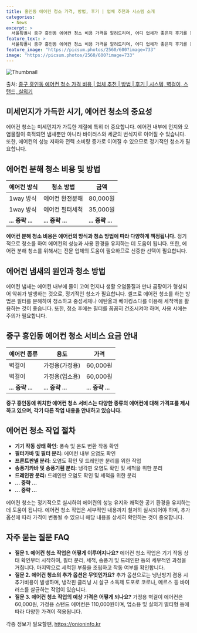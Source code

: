 ```yaml
---
title: 흥인동 에어컨 청소 가격, 방법, 후기 | 업체 추천과 시스템 소개
categories:
  - News
excerpt: >
  서울특별시 중구 흥인동 에어컨 청소 비용 가격을 알려드리며, 어디 업체가 좋은지 후기를 통해 알아보겠습니다. 현재 글에서는 시스템, 벽걸이, 스탠드, 실외기 각각에 대해 청소 비용이 나와 있으니 참고하시면 되겠습니다. 에어컨 분해 청소 방법 보기 👈 클릭셀프 에어컨 청소 방법 보기👈 클릭중구 흥인동 에어컨 청소 비용시스템에어컨 방식클리닝방식금액1way 방식에어컨 완전분해80,000원1way 방식에어컨 필터세척35,000원2way 방식에어컨 완전분해90,000원2way 방식에어컨 필터세척35,000원4way 방식에어컨 완전분해120,000원4way 방식에어컨 필터세척35,000원원형방식에어컨 완전분해140,000원원형방식에어컨 필터세척35,000원에어컨 청소 견적 샘플 보기 👈 클릭에어컨 냄새의 원인에어컨..
feature_text: >
  서울특별시 중구 흥인동 에어컨 청소 비용 가격을 알려드리며, 어디 업체가 좋은지 후기를 통해 알아보겠습니다. 현재 글에서는 시스템, 벽걸이, 스탠드, 실외기 각각에 대해 청소 비용이 나와 있으니 참고하시면 되겠습니다. 에어컨 분해 청소 방법 보기 👈 클릭셀프 에어컨 청소 방법 보기👈 클릭중구 흥인동 에어컨 청소 비용시스템에어컨 방식클리닝방식금액1way 방식에어컨 완전분해80,000원1way 방식에어컨 필터세척35,000원2way 방식에어컨 완전분해90,000원2way 방식에어컨 필터세척35,000원4way 방식에어컨 완전분해120,000원4way 방식에어컨 필터세척35,000원원형방식에어컨 완전분해140,000원원형방식에어컨 필터세척35,000원에어컨 청소 견적 샘플 보기 👈 클릭에어컨 냄새의 원인에어컨..
feature_image: "https://picsum.photos/2560/600?image=733"
image: "https://picsum.photos/2560/600?image=733"
---
```


![Thumbnail](https://img1.daumcdn.net/thumb/R800x0/?scode=mtistory2&fname=https%3A%2F%2Fblog.kakaocdn.net%2Fdn%2FsEWCf%2FbtsHv7KA7zH%2F9bpPCdB17Qpqh06EcNODt0%2Fimg.webp)

<p>출처: <a href="https://onioninfo.kr/entry/%EC%A4%91%EA%B5%AC-%ED%9D%A5%EC%9D%B8%EB%8F%99-%EC%97%90%EC%96%B4%EC%BB%A8-%EC%B2%AD%EC%86%8C-%EA%B0%80%EA%B2%A9-%EB%B9%84%EC%9A%A9-%EC%97%85%EC%B2%B4-%EC%B6%94%EC%B2%9C-%EB%B0%A9%EB%B2%95-%ED%9B%84%EA%B8%B0-%EC%8B%9C%EC%8A%A4%ED%85%9C-%EB%B2%BD%EA%B1%B8%EC%9D%B4-%EC%8A%A4%ED%83%A0%EB%93%9C-%EC%8B%A4%EC%99%B8%EA%B8%B0" rel="dofollow">중구 흥인동 에어컨 청소 가격 비용 | 업체 추천 | 방법 | 후기 | 시스템, 벽걸이, 스탠드, 실외기</a> </p>

## 미세먼지가 가득한 시기, 에어컨 청소의 중요성

에어컨 청소는 미세먼지가 가득한 계절에 특히 더 중요합니다. 에어컨 내부에 먼지와 오염물질이 축적되면 냄새뿐만 아니라 바이러스와 세균의
번식지로 이어질 수 있습니다. 또한, 에어컨의 성능 저하와 전력 소비량 증가로 이어질 수 있으므로 정기적인 청소가 필요합니다.

## 에어컨 분해 청소 비용 및 방법

**에어컨 방식** | **청소 방법** | **금액**  
---|---|---  
1way 방식 | 에어컨 완전분해 | 80,000원  
1way 방식 | 에어컨 필터세척 | 35,000원  
**... 중략 ...** | **... 중략 ...** | **... 중략 ...**  
  
**에어컨 분해 청소 비용은 에어컨의 방식과 청소 방법에 따라 다양하게 책정됩니다.** 정기적으로 청소를 하여 에어컨의 성능과 사용 환경을
유지하는 데 도움이 됩니다. 또한, 에어컨 분해 청소를 위해서는 전문 업체의 도움이 필요하므로 신중한 선택이 필요합니다.

## 에어컨 냄새의 원인과 청소 방법

에어컨 냄새는 에어컨 내부에 물이 고여 먼지나 생활 오염물질과 만나 곰팡이가 형성되어 악취가 발생하는 것으로, 정기적인 청소가 필요합니다.
셀프로 에어컨 청소를 하는 방법은 필터를 분해하여 청소하고 중성세제나 에탄올과 베이킹소다를 이용해 세척액을 활용하는 것이 좋습니다. 또한,
청소 후에는 필터를 꼼꼼히 건조시켜야 하며, 사용 시에는 주의가 필요합니다.

## 중구 흥인동 에어컨 청소 서비스 요금 안내

**에어컨 종류** | **용도** | **가격**  
---|---|---  
벽걸이 | 가정용(가정용) | 60,000원  
벽걸이 | 가정용(업소용) | 60,000원  
**... 중략 ...** | **... 중략 ...** | **... 중략 ...**  
  
**중구 흥인동에 위치한 에어컨 청소 서비스는 다양한 종류의 에어컨에 대해 가격표를 제시하고 있으며, 각기 다른 작업 내용을 안내하고
있습니다.**

## 에어컨 청소 작업 절차

  * **기기 작동 상태 확인:** 풍속 및 온도 변환 작동 확인
  * **필터카바 및 필터 분리:** 에어컨 내부 오염도 확인
  * **프론트판넬 분리:** 오염도 확인 및 드레인판 분리를 위한 작업
  * **송풍기카바 및 송풍기휀 분리:** 냉각핀 오염도 확인 및 세척을 위한 분리
  * **드레인판 분리:** 드레인판 오염도 확인 및 세척을 위한 분리
  * **... 중략 ...**
  * **... 중략 ...**

에어컨 청소는 정기적으로 실시하여 에어컨의 성능 유지와 쾌적한 공기 환경을 유지하는 데 도움이 됩니다. 에어컨 청소 작업은 세부적인 내용까지
철저히 실시되어야 하며, 추가 옵션에 따라 가격이 변동될 수 있으니 해당 내용을 상세히 확인하는 것이 중요합니다.

## 자주 묻는 질문 FAQ

  * **질문 1. 에어컨 청소 작업은 어떻게 이루어지나요?** 에어컨 청소 작업은 기기 작동 상태 확인부터 시작하여, 필터 분리, 세척, 송풍기 및 드레인판 등의 세부적인 과정을 거칩니다. 마지막으로 세척된 부품을 조립하고 작동 여부를 확인합니다.
  * **질문 2. 에어컨 청소의 추가 옵션은 무엇인가요?** 추가 옵션으로는 냉난방기 겸용 시 추가비용이 발생하며, 냉각핀 클리닝 시 살규 소독제 도포로 코로나, 메르스 등 바이러스를 살균하는 작업이 있습니다.
  * **질문 3. 에어컨 청소 작업의 예상 가격은 어떻게 되나요?** 가정용 벽걸이 에어컨은 60,000원, 가정용 스탠드 에어컨은 110,000원이며, 업소용 및 실외기 멀티형 등에 따라 다양한 가격이 적용됩니다.



 

각종 정보가 필요할땐, <a href="https://onioninfo.kr" rel="dofollow">https://onioninfo.kr</a>


